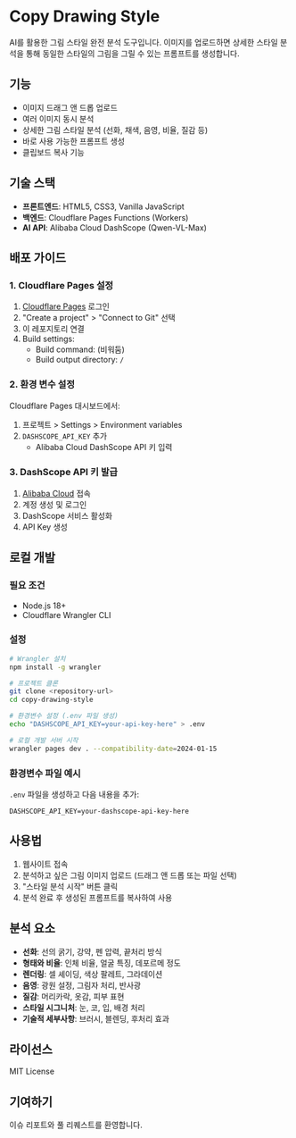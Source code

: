 # Copy Drawing Style

AI를 활용한 그림 스타일 완전 분석 도구입니다. 이미지를 업로드하면 상세한 스타일 분석을 통해 동일한 스타일의 그림을 그릴 수 있는 프롬프트를 생성합니다.

## 기능

- 이미지 드래그 앤 드롭 업로드
- 여러 이미지 동시 분석
- 상세한 그림 스타일 분석 (선화, 채색, 음영, 비율, 질감 등)
- 바로 사용 가능한 프롬프트 생성
- 클립보드 복사 기능

## 기술 스택

- **프론트엔드**: HTML5, CSS3, Vanilla JavaScript
- **백엔드**: Cloudflare Pages Functions (Workers)
- **AI API**: Alibaba Cloud DashScope (Qwen-VL-Max)

## 배포 가이드

### 1. Cloudflare Pages 설정

1. [Cloudflare Pages](https://pages.cloudflare.com/) 로그인
2. "Create a project" > "Connect to Git" 선택
3. 이 레포지토리 연결
4. Build settings:
   - Build command: (비워둠)
   - Build output directory: `/`

### 2. 환경 변수 설정

Cloudflare Pages 대시보드에서:
1. 프로젝트 > Settings > Environment variables
2. `DASHSCOPE_API_KEY` 추가
   - Alibaba Cloud DashScope API 키 입력

### 3. DashScope API 키 발급

1. [Alibaba Cloud](https://dashscope.console.aliyun.com/) 접속
2. 계정 생성 및 로그인
3. DashScope 서비스 활성화
4. API Key 생성

## 로컬 개발

### 필요 조건

- Node.js 18+
- Cloudflare Wrangler CLI

### 설정

```bash
# Wrangler 설치
npm install -g wrangler

# 프로젝트 클론
git clone <repository-url>
cd copy-drawing-style

# 환경변수 설정 (.env 파일 생성)
echo "DASHSCOPE_API_KEY=your-api-key-here" > .env

# 로컬 개발 서버 시작
wrangler pages dev . --compatibility-date=2024-01-15
```

### 환경변수 파일 예시

`.env` 파일을 생성하고 다음 내용을 추가:

```
DASHSCOPE_API_KEY=your-dashscope-api-key-here
```

## 사용법

1. 웹사이트 접속
2. 분석하고 싶은 그림 이미지 업로드 (드래그 앤 드롭 또는 파일 선택)
3. "스타일 분석 시작" 버튼 클릭
4. 분석 완료 후 생성된 프롬프트를 복사하여 사용

## 분석 요소

- **선화**: 선의 굵기, 강약, 펜 압력, 끝처리 방식
- **형태와 비율**: 인체 비율, 얼굴 특징, 데포르메 정도
- **렌더링**: 셀 셰이딩, 색상 팔레트, 그라데이션
- **음영**: 광원 설정, 그림자 처리, 반사광
- **질감**: 머리카락, 옷감, 피부 표현
- **스타일 시그니처**: 눈, 코, 입, 배경 처리
- **기술적 세부사항**: 브러시, 블렌딩, 후처리 효과

## 라이선스

MIT License

## 기여하기

이슈 리포트와 풀 리퀘스트를 환영합니다.
